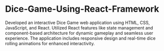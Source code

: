 # Dice-Game-Using-React-Framework
Developed an interactive Dice Game web application using HTML, CSS, JavaScript, and React. Utilized React features like 
state management and component-based architecture for dynamic gameplay and seamless user experience. The application 
includes responsive design and real-time dice rolling animations for enhanced interactivity. 
